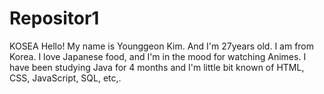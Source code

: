 # Repositor1
KOSEA
Hello!
My name is Younggeon Kim.
And I'm 27years old.
I am from Korea. 
I love Japanese food, and I'm in the mood for watching Animes.
I have been studying Java for 4 months and I'm little bit known of HTML, CSS, JavaScript, SQL, etc,.
